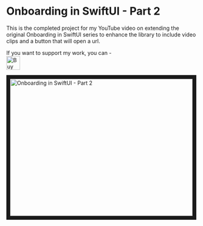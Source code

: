 # Onboarding in SwiftUI - Part 2

This is the completed project for my YouTube video on extending the original Onboarding in SwiftUI series to enhance the library to include video clips and a button that will open a url.

If you want to support my work, you can - </br>
<a href='https://ko-fi.com/Z8Z22WRVG' target='_blank'><img height='36' style='border:0px;height:36px;' src='https://cdn.ko-fi.com/cdn/kofi3.png?v=2' border='0' alt='Buy Me a Coffee at ko-fi.com' /></a>


<a href="http://www.youtube.com/watch?feature=player_embedded&v=ofkB333MIr0
" target="_blank"><img src="http://img.youtube.com/vi/ofkB333MIr0/0.jpg" 
alt="Onboarding in SwiftUI - Part 2" width="480" height="360" border="10" /></a>

